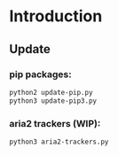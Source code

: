 # Introduction

## Update

### pip packages:

```sh
python2 update-pip.py
python3 update-pip3.py
```
### aria2 trackers (WIP):

```sh
python3 aria2-trackers.py
```
